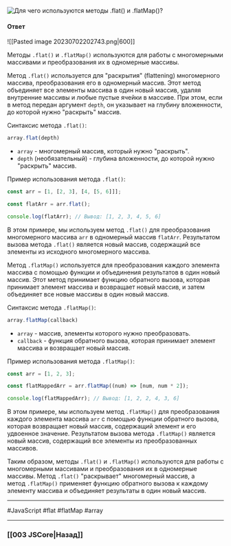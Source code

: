 ![Для чего используются методы `.flat()` и `.flatMap()`?](https://youtu.be/OA63L1eQ6pA?t=236)

#### Ответ

![[Pasted image 20230702202743.png|600]]

Методы `.flat()` и `.flatMap()` используются для работы с многомерными массивами и преобразования их в одномерные массивы.

Метод `.flat()` используется для "раскрытия" (flattening) многомерного массива, преобразования его в одномерный массив. Этот метод объединяет все элементы массива в один новый массив, удаляя внутренние массивы и любые пустые ячейки в массиве. При этом, если в метод передан аргумент `depth`, он указывает на глубину вложенности, до которой нужно "раскрыть" массив.

Синтаксис метода `.flat()`:

```javascript
array.flat(depth)
```

- `array` - многомерный массив, который нужно "раскрыть".
- `depth` (необязательный) - глубина вложенности, до которой нужно "раскрыть" массив.

Пример использования метода `.flat()`:

```javascript
const arr = [1, [2, 3], [4, [5, 6]]];

const flatArr = arr.flat();

console.log(flatArr); // Вывод: [1, 2, 3, 4, 5, 6]
```

В этом примере, мы используем метод `.flat()` для преобразования многомерного массива `arr` в одномерный массив `flatArr`. Результатом вызова метода `.flat()` является новый массив, содержащий все элементы из исходного многомерного массива.

Метод `.flatMap()` используется для преобразования каждого элемента массива с помощью функции и объединения результатов в один новый массив. Этот метод принимает функцию обратного вызова, которая принимает элемент массива и возвращает новый массив, и затем объединяет все новые массивы в один новый массив.

Синтаксис метода `.flatMap()`:

```javascript
array.flatMap(callback)
```

- `array` - массив, элементы которого нужно преобразовать.
- `callback` - функция обратного вызова, которая принимает элемент массива и возвращает новый массив.

Пример использования метода `.flatMap()`:

```javascript
const arr = [1, 2, 3];

const flatMappedArr = arr.flatMap((num) => [num, num * 2]);

console.log(flatMappedArr); // Вывод: [1, 2, 2, 4, 3, 6]
```

В этом примере, мы используем метод `.flatMap()` для преобразования каждого элемента массива `arr` с помощью функции обратного вызова, которая возвращает новый массив, содержащий элемент и его удвоенное значение. Результатом вызова метода `.flatMap()` является новый массив, содержащий все элементы из преобразованных массивов.

Таким образом, методы `.flat()` и `.flatMap()` используются для работы с многомерными массивами и преобразования их в одномерные массивы. Метод `.flat()` "раскрывает" многомерный массив, а метод `.flatMap()` применяет функцию обратного вызова к каждому элементу массива и объединяет результаты в один новый массив.

___
 #JavaScript #flat #flatMap #array 

___

### [[003 JSCore|Назад]]